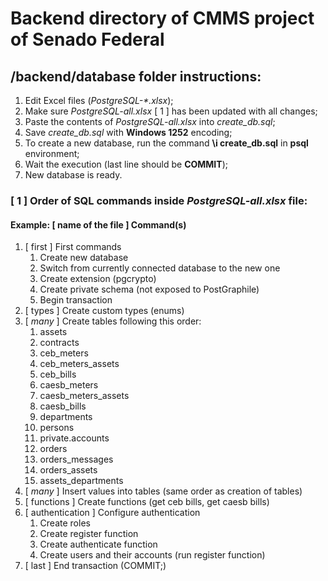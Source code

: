 # Backend directory of CMMS project of Senado Federal

## /backend/database folder instructions:

1. Edit Excel files (*PostgreSQL-\*.xlsx*);
1. Make sure *PostgreSQL-all.xlsx* [ 1 ] has been updated with all changes;
1. Paste the contents of *PostgreSQL-all.xlsx* into *create_db.sql*;
1. Save *create_db.sql* with **Windows 1252** encoding;
1. To create a new database, run the command **\i create_db.sql** in **psql** environment;
1. Wait the execution (last line should be **COMMIT**);
1. New database is ready.

### [ 1 ] Order of SQL commands inside *PostgreSQL-all.xlsx* file:

  #### Example: [ name of the file ] Command(s)

  1. [ first ] First commands
      1. Create new database
      1. Switch from currently connected database to the new one
      1. Create extension (pgcrypto)
      1. Create private schema (not exposed to PostGraphile)
      1. Begin transaction
  1. [ types ] Create custom types (enums)
  1. [ *many* ] Create tables following this order:
      1. assets
      1. contracts
      1. ceb_meters
      1. ceb_meters_assets
      1. ceb_bills
      1. caesb_meters
      1. caesb_meters_assets
      1. caesb_bills
      1. departments
      1. persons
      1. private.accounts
      1. orders
      1. orders_messages
      1. orders_assets
      1. assets_departments
  1. [ *many* ] Insert values into tables (same order as creation of tables)
  1. [ functions ] Create functions (get ceb bills, get caesb bills)
  1. [ authentication ] Configure authentication 
      1. Create roles
      1. Create register function
      1. Create authenticate function
      1. Create users and their accounts (run register function)
  1. [ last ] End transaction (COMMIT;)